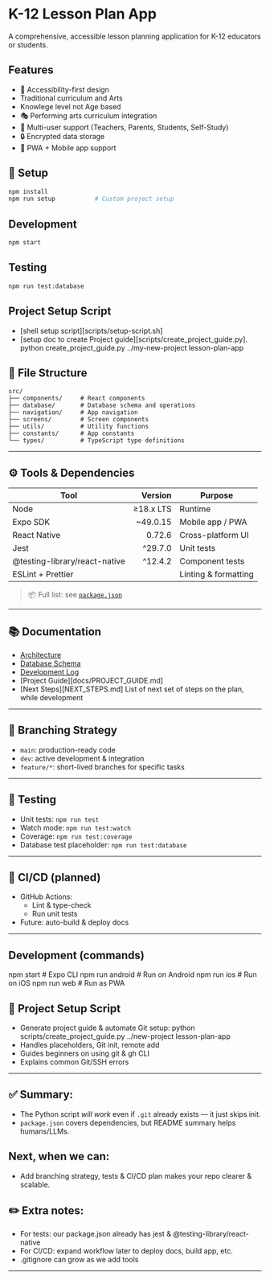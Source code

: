 # K-12 Lesson Plan App

A comprehensive, accessible lesson planning application for K-12 educators or students.

## Features
- 🎯 Accessibility-first design
- Traditional curriculum and Arts
- Knowlege level not Age based 
- 🎭 Performing arts curriculum integration
- 👥 Multi-user support (Teachers, Parents, Students, Self-Study)
- 🔒 Encrypted data storage
- 📱 PWA + Mobile app support

## 🚀 Setup
```bash
npm install
npm run setup           # Custom project setup
```
## Development
```bash
npm start
```

## Testing
```bash
npm run test:database
```

## Project Setup Script
- [shell setup script][scripts/setup-script.sh]
- [setup doc to create Project guide][scripts/create_project_guide.py]. 
   python create_project_guide.py ../my-new-project lesson-plan-app

## 📂 File Structure
```
src/
├── components/     # React components
├── database/       # Database schema and operations
├── navigation/     # App navigation
├── screens/        # Screen components
├── utils/          # Utility functions
├── constants/      # App constants
└── types/          # TypeScript type definitions
```

---

## ⚙️ Tools & Dependencies
| Tool | Version | Purpose |
|-----|---------:|--------|
| Node | ≥18.x LTS | Runtime |
| Expo SDK | ~49.0.15 | Mobile app / PWA |
| React Native | 0.72.6 | Cross-platform UI |
| Jest | ^29.7.0 | Unit tests |
| @testing-library/react-native | ^12.4.2 | Component tests |
| ESLint + Prettier | | Linting & formatting |

> 📦 Full list: see [`package.json`](./package.json)

---
## 📚 Documentation
- [Architecture](docs/architecture.md)
- [Database Schema](docs/database.md)
- [Development Log](docs/development_log.md)
- [Project Guide][docs/PROJECT_GUIDE.md]
- [Next Steps][NEXT_STEPS.md] List of next set of steps on the plan, while development 

---
## 🌱 Branching Strategy
- `main`: production-ready code
- `dev`: active development & integration
- `feature/*`: short-lived branches for specific tasks

---

## 🧪 Testing
- Unit tests: `npm run test`
- Watch mode: `npm run test:watch`
- Coverage: `npm run test:coverage`
- Database test placeholder: `npm run test:database`

---

## 🔧 CI/CD (planned)
- GitHub Actions:
  - Lint & type-check
  - Run unit tests
- Future: auto-build & deploy docs

---
## Development (commands)
npm start               # Expo CLI
npm run android         # Run on Android
npm run ios             # Run on iOS
npm run web             # Run as PWA

## 📄 Project Setup Script

- Generate project guide & automate Git setup:
python scripts/create_project_guide.py ../new-project lesson-plan-app
- Handles placeholders, Git init, remote add
- Guides beginners on using git & gh CLI
- Explains common Git/SSH errors

---

## ✅ **Summary:**
- The Python script *will work* even if `.git` already exists — it just skips init.
- `package.json` covers dependencies, but README summary helps humans/LLMs.

## Next, when we can:
- Add branching strategy, tests & CI/CD plan makes your repo clearer & scalable.

## ✏️ Extra notes:
- For tests: our package.json already has jest & @testing-library/react-native
- For CI/CD: expand workflow later to deploy docs, build app, etc.
- .gitignore can grow as we add tools
---
<!-- 
Next 
✅ Generate starter `.github/workflows/lint.yml`  
✅ Make starter `tests/` folder with a sample Jest test  
✅ Suggest a lightweight `.gitignore`
This is a comment in markdown 🚀 --> 